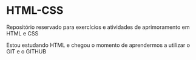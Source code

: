 # HTML-CSS
 Repositório reservado para exercícios e atividades de aprimoramento em HTML e CSS

 Estou estudando HTML e chegou o momento de aprendermos a utilizar o GIT e o GITHUB